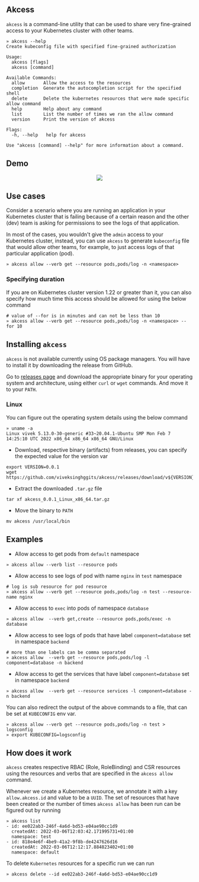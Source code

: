 ## Akcess

`akcess` is a command-line utility that can be used to share very fine-grained access to your Kubernetes
cluster with other teams.

```
» akcess --help
Create kubeconfig file with specified fine-grained authorization

Usage:
  akcess [flags]
  akcess [command]

Available Commands:
  allow       Allow the access to the resources
  completion  Generate the autocompletion script for the specified shell
  delete      Delete the kubernetes resources that were made specific allow command
  help        Help about any command
  list        List the number of times we ran the allow command
  version     Print the version of akcess

Flags:
  -h, --help   help for akcess

Use "akcess [command] --help" for more information about a command.
```

## Demo

<center><img src="docs/video/akcess-demo-final.gif"/></center>


## Use cases

Consider a scenario where you are running an application in your Kubernetes cluster that is failing because
of a certain reason and the other (dev) team is asking for permissions to see the logs of that application.

In most of the cases, you wouldn't give the `admin` access to your Kubernetes cluster, instead, you can use
`akcess` to generate `kubeconfig` file that would allow other teams, for example, to just access logs of that
particular application (pod).

```
» akcess allow --verb get --resource pods,pods/log -n <namespace>
```

### Specifying duration

If you are on Kubernetes cluster version 1.22 or greater than it, you can also specify how much time this access
should be allowed for using the below command

```
# value of --for is in minutes and can not be less than 10
» akcess allow --verb get --resource pods,pods/log -n <namespace> --for 10
```

## Installing `akcess`

`akcess` is not available currently using OS package managers. You will have to install it by downloading the release
from GitHub.

Go to [releases page](https://github.com/viveksinghggits/akcess/releases) and download the appropriate binary
for your operating system and architecture, using either `curl` or `wget` commands. And move it to your
`PATH`.

### Linux

You can figure out the operating system details using the below command

```
» uname -a
Linux vivek 5.13.0-30-generic #33~20.04.1-Ubuntu SMP Mon Feb 7 14:25:10 UTC 2022 x86_64 x86_64 x86_64 GNU/Linux
```

- Download, respective binary (artifacts) from releases, you can specify the expected value for the version var

```
export VERSION=0.0.1
wget https://github.com/viveksinghggits/akcess/releases/download/v${VERSION}/akcess_${VERSION}_Linux_x86_64.tar.gz
```

- Extract the downloaded `.tar.gz` file

```
tar xf akcess_0.0.1_Linux_x86_64.tar.gz
```

- Move the binary to `PATH`

```
mv akcess /usr/local/bin
```

## Examples

- Allow access to get pods from `default` namespace

```
» akcess allow --verb list --resource pods
```

- Allow access to see logs of pod with name `nginx` in `test` namespace

```
# log is sub resource for pod resource
» akcess allow --verb get --resource pods,pods/log -n test --resource-name nginx
```

- Allow access to `exec` into pods of namespace `database`

```
» akcess allow  --verb get,create --resource pods,pods/exec -n database
```

- Allow access to see logs of pods that have label `component=database` set in namespace `backend`

```
# more than one labels can be comma separated
» akcess allow  --verb get --resource pods,pods/log -l component=database -n backend
```

- Allow access to get the services that have label `component=database` set in namespace `backend`

```
» akcess allow  --verb get --resource services -l component=database -n backend
```

You can also redirect the output of the above commands to a file, that can be set at `KUBECONFIG` env var.

```
» akcess allow --verb get --resource pods,pods/log -n test > logsconfig
» export KUBECONFIG=logsconfig
```

## How does it work

`akcess` creates respective RBAC (Role, RoleBinding) and CSR resources using the resources and verbs that are
specified in the `akcess allow` command.

Whenever we create a Kubernetes resource, we annotate it with a key `allow.akcess.id` and value to be a `UUID`.
The set of resources that have been created or the number of times `akcess allow` has been run can be figured
out by running

```
» akcess list
- id: ee022ab3-246f-4a6d-bd53-e04ae90cc1d9
  createdAt: 2022-03-06T12:03:42.171995731+01:00
  namespace: test
- id: 818e4e6f-4be9-41a2-9f8b-de4247626d16
  createdAt: 2022-03-06T12:12:17.884823402+01:00
  namespace: default
```

To delete `Kubernetes` resources for a specific run we can run

```
» akcess delete --id ee022ab3-246f-4a6d-bd53-e04ae90cc1d9
```

